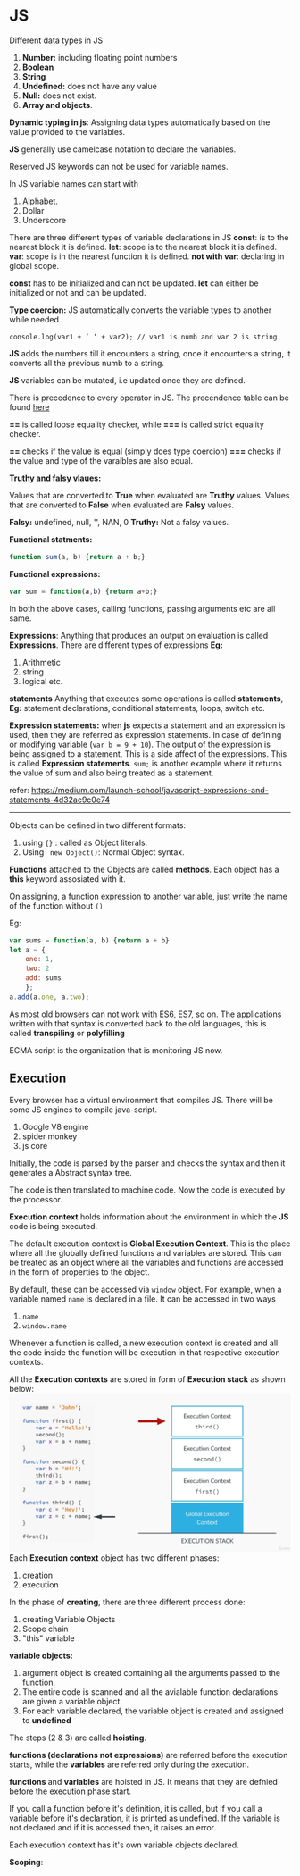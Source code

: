 
# JS

Different data types in JS
1. **Number:** including floating point numbers
2. **Boolean**
3. **String**
4. **Undefined:** does not have any value
5. **Null:** does not exist.
6. **Array and objects**.

**Dynamic typing in js**: Assigning data types automatically based on the value provided to the variables.

**JS** generally use camelcase notation to declare the variables.

Reserved JS keywords can not be used for variable names.

In JS variable names can start with
1. Alphabet.
2. Dollar
3. Underscore

There are three different types of variable declarations in JS
**const**: is to the nearest block it is defined.
**let**: scope is to the nearest block it is defined.
**var**: scope is in the nearest function it is defined.
**not with var**: declaring in global scope.

**const** has to be initialized and can not be updated. **let** can either be initialized or not and can be updated.

**Type coercion:** JS automatically converts the variable types to another while needed

```JS
console.log(var1 + ‘ ‘ + var2); // var1 is numb and var 2 is string.
```
**JS** adds the numbers till it encounters a string, once it encounters a string, it converts all the previous numb to a string.

**JS** variables can be mutated, i.e updated once they are defined.

There is precedence to every operator in JS. The precendence table can be found [here](https://developer.mozilla.org/en-US/docs/Web/JavaScript/Reference/Operators/Operator_Precedence#Table)

**==** is called loose equality checker, while **===** is called strict equality checker.

**==** checks if the value is equal (simply does type coercion)
**===** checks if the value and type of the varaibles are also equal.

**Truthy and falsy vlaues:**

Values that are converted to **True** when evaluated are **Truthy** values.
Values that are converted to **False** when evaluated are **Falsy** values.

**Falsy:** undefined, null, '', NAN, 0
**Truthy:** Not a falsy values.

**Functional statments:**
```js
function sum(a, b) {return a + b;}
```

**Functional expressions:**
```js
var sum = function(a,b) {return a+b;}
```

In both the above cases, calling functions, passing arguments etc are all same.

**Expressions**:
Anything that produces an output on evaluation is called **Expressions**.
There are different types of expressions
**Eg:**
1. Arithmetic
2. string 
3. logical
etc.

**statements**
Anything that executes some operations is called **statements**, **Eg:** statement declarations, conditional statements, loops, switch etc.

**Expression statements:**
when **js** expects a statement and an expression is used, then they are referred as expression statements.
In case of defining or modifying variable (```var b = 9 + 10```). The output of the expression is being assigned to a statement. This is a side affect of the expressions. This is called **Expression statements**. ```sum;``` is another example where it returns the value of sum and also being treated as a statement.

refer: https://medium.com/launch-school/javascript-expressions-and-statements-4d32ac9c0e74

---

Objects can be defined in two different formats:
1. using ```{}``` : called as Object literals.
2. Using ``` new Object()```: Normal Object syntax.

**Functions** attached to the Objects are called **methods**. Each object has a **this** keyword assosiated with it.

On assigning, a function expression to another variable, just write the name of the function without ```()```

Eg:
```js
var sums = function(a, b) {return a + b}
let a = {
    one: 1,
    two: 2
    add: sums
    };
a.add(a.one, a.two);
```

As most old browsers can not work with ES6, ES7, so on. The applications written with that syntax is converted back to the old languages, this is called **transpiling** or **polyfilling**

ECMA script is the organization that is monitoring JS now.

## Execution
Every browser has a virtual environment that compiles JS. There will be some JS engines to compile java-script.
1. Google V8 engine
2. spider monkey
3. js core

Initially, the code is parsed by the parser and checks the syntax and then it generates a Abstract syntax tree.

The code is then translated to machine code. Now the code is executed by the processor.

**Execution context** holds information about the environment in which the **JS** code is being executed.

The default execution context is **Global Execution Context**. This is the place where all the globally defined functions and variables are stored. This can be treated as an object where all the variables and functions are accessed in the form of properties to the object.

By default, these can be accessed via ```window``` object.
For example, when a variable named ```name``` is declared in a file. It can be accessed in two ways 
1. ```name```
2. ```window.name```

Whenever a function is called, a new execution context is created and all the code inside the function will be execution in that respective execution contexts.

All the **Execution contexts** are stored in form of **Execution stack** as shown below:
![](img/i1.png)
Each **Execution context** object has two different phases:
1. creation
2. execution

In the phase of **creating**, there are three different process done:
1. creating Variable Objects
2. Scope chain
3. "this" variable

**variable objects:**
1. argument object is created containing all the arguments passed to the function.
2. The entire code is scanned and all the avialable function declarations are given a variable object.
3. For each variable declared, the variable object is created and assigned to **undefined**

The steps (2 & 3) are called **hoisting**.

**functions (declarations not expressions)** are referred before the execution starts, while the **variables** are referred only during the execution.

**functions** and **variables** are hoisted in JS. It means that they are defnied before the execution phase start.

If you call a function before it's definition, it is called, but if you call a variable before it's declaration, it is printed as undefined. If the variable is not declared and if it is accessed then, it raises an error.

Each execution context has it's own variable objects declared.


**Scoping**:


